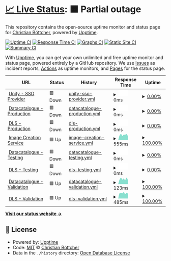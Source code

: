 # [📈 Live Status](https://cboettcher.github.io/eflows4HPC_WP2_Service_Monitor): <!--live status--> **🟧 Partial outage**

This repository contains the open-source uptime monitor and status page for [Christian Böttcher](https://cboettcher.github.io/eflows4HPC_WP2_Service_Monitor), powered by [Upptime](https://github.com/upptime/upptime).

[![Uptime CI](https://github.com/cboettcher/eflows4HPC_WP2_Service_Monitor/workflows/Uptime%20CI/badge.svg)](https://github.com/cboettcher/eflows4HPC_WP2_Service_Monitor/actions?query=workflow%3A%22Uptime+CI%22)
[![Response Time CI](https://github.com/cboettcher/eflows4HPC_WP2_Service_Monitor/workflows/Response%20Time%20CI/badge.svg)](https://github.com/cboettcher/eflows4HPC_WP2_Service_Monitor/actions?query=workflow%3A%22Response+Time+CI%22)
[![Graphs CI](https://github.com/cboettcher/eflows4HPC_WP2_Service_Monitor/workflows/Graphs%20CI/badge.svg)](https://github.com/cboettcher/eflows4HPC_WP2_Service_Monitor/actions?query=workflow%3A%22Graphs+CI%22)
[![Static Site CI](https://github.com/cboettcher/eflows4HPC_WP2_Service_Monitor/workflows/Static%20Site%20CI/badge.svg)](https://github.com/cboettcher/eflows4HPC_WP2_Service_Monitor/actions?query=workflow%3A%22Static+Site+CI%22)
[![Summary CI](https://github.com/cboettcher/eflows4HPC_WP2_Service_Monitor/workflows/Summary%20CI/badge.svg)](https://github.com/cboettcher/eflows4HPC_WP2_Service_Monitor/actions?query=workflow%3A%22Summary+CI%22)

With [Upptime](https://upptime.js.org), you can get your own unlimited and free uptime monitor and status page, powered entirely by a GitHub repository. We use [Issues](https://github.com/cboettcher/eflows4HPC_WP2_Service_Monitor/issues) as incident reports, [Actions](https://github.com/cboettcher/eflows4HPC_WP2_Service_Monitor/actions) as uptime monitors, and [Pages](https://cboettcher.github.io/eflows4HPC_WP2_Service_Monitor) for the status page.

<!--start: status pages-->
<!-- This summary is generated by Upptime (https://github.com/upptime/upptime) -->
<!-- Do not edit this manually, your changes will be overwritten -->
<!-- prettier-ignore -->
| URL | Status | History | Response Time | Uptime |
| --- | ------ | ------- | ------------- | ------ |
| <img alt="" src="https://icons.duckduckgo.com/ip3/zam10045.zam.kfa-juelich.de.ico" height="13"> [Unity - SSO Provider](https://zam10045.zam.kfa-juelich.de:7000/home/) | 🟥 Down | [unity-sso-provider.yml](https://github.com/cboettcher/eflows4HPC_WP2_Service_Monitor/commits/HEAD/history/unity-sso-provider.yml) | <details><summary><img alt="Response time graph" src="./graphs/unity-sso-provider/response-time-week.png" height="20"> 0ms</summary><br><a href="https://cboettcher.github.io/eflows4HPC_WP2_Service_Monitor/history/unity-sso-provider"><img alt="Response time 600" src="https://img.shields.io/endpoint?url=https%3A%2F%2Fraw.githubusercontent.com%2Fcboettcher%2Feflows4HPC_WP2_Service_Monitor%2FHEAD%2Fapi%2Funity-sso-provider%2Fresponse-time.json"></a><br><a href="https://cboettcher.github.io/eflows4HPC_WP2_Service_Monitor/history/unity-sso-provider"><img alt="24-hour response time 0" src="https://img.shields.io/endpoint?url=https%3A%2F%2Fraw.githubusercontent.com%2Fcboettcher%2Feflows4HPC_WP2_Service_Monitor%2FHEAD%2Fapi%2Funity-sso-provider%2Fresponse-time-day.json"></a><br><a href="https://cboettcher.github.io/eflows4HPC_WP2_Service_Monitor/history/unity-sso-provider"><img alt="7-day response time 0" src="https://img.shields.io/endpoint?url=https%3A%2F%2Fraw.githubusercontent.com%2Fcboettcher%2Feflows4HPC_WP2_Service_Monitor%2FHEAD%2Fapi%2Funity-sso-provider%2Fresponse-time-week.json"></a><br><a href="https://cboettcher.github.io/eflows4HPC_WP2_Service_Monitor/history/unity-sso-provider"><img alt="30-day response time 587" src="https://img.shields.io/endpoint?url=https%3A%2F%2Fraw.githubusercontent.com%2Fcboettcher%2Feflows4HPC_WP2_Service_Monitor%2FHEAD%2Fapi%2Funity-sso-provider%2Fresponse-time-month.json"></a><br><a href="https://cboettcher.github.io/eflows4HPC_WP2_Service_Monitor/history/unity-sso-provider"><img alt="1-year response time 600" src="https://img.shields.io/endpoint?url=https%3A%2F%2Fraw.githubusercontent.com%2Fcboettcher%2Feflows4HPC_WP2_Service_Monitor%2FHEAD%2Fapi%2Funity-sso-provider%2Fresponse-time-year.json"></a></details> | <details><summary><a href="https://cboettcher.github.io/eflows4HPC_WP2_Service_Monitor/history/unity-sso-provider">0.00%</a></summary><a href="https://cboettcher.github.io/eflows4HPC_WP2_Service_Monitor/history/unity-sso-provider"><img alt="All-time uptime 90.64%" src="https://img.shields.io/endpoint?url=https%3A%2F%2Fraw.githubusercontent.com%2Fcboettcher%2Feflows4HPC_WP2_Service_Monitor%2FHEAD%2Fapi%2Funity-sso-provider%2Fuptime.json"></a><br><a href="https://cboettcher.github.io/eflows4HPC_WP2_Service_Monitor/history/unity-sso-provider"><img alt="24-hour uptime 0.00%" src="https://img.shields.io/endpoint?url=https%3A%2F%2Fraw.githubusercontent.com%2Fcboettcher%2Feflows4HPC_WP2_Service_Monitor%2FHEAD%2Fapi%2Funity-sso-provider%2Fuptime-day.json"></a><br><a href="https://cboettcher.github.io/eflows4HPC_WP2_Service_Monitor/history/unity-sso-provider"><img alt="7-day uptime 0.00%" src="https://img.shields.io/endpoint?url=https%3A%2F%2Fraw.githubusercontent.com%2Fcboettcher%2Feflows4HPC_WP2_Service_Monitor%2FHEAD%2Fapi%2Funity-sso-provider%2Fuptime-week.json"></a><br><a href="https://cboettcher.github.io/eflows4HPC_WP2_Service_Monitor/history/unity-sso-provider"><img alt="30-day uptime 28.03%" src="https://img.shields.io/endpoint?url=https%3A%2F%2Fraw.githubusercontent.com%2Fcboettcher%2Feflows4HPC_WP2_Service_Monitor%2FHEAD%2Fapi%2Funity-sso-provider%2Fuptime-month.json"></a><br><a href="https://cboettcher.github.io/eflows4HPC_WP2_Service_Monitor/history/unity-sso-provider"><img alt="1-year uptime 90.64%" src="https://img.shields.io/endpoint?url=https%3A%2F%2Fraw.githubusercontent.com%2Fcboettcher%2Feflows4HPC_WP2_Service_Monitor%2FHEAD%2Fapi%2Funity-sso-provider%2Fuptime-year.json"></a></details>
| <img alt="" src="https://icons.duckduckgo.com/ip3/datacatalogue.eflows4hpc.eu.ico" height="13"> [Datacatalogue - Production](https://datacatalogue.eflows4hpc.eu) | 🟥 Down | [datacatalogue-production.yml](https://github.com/cboettcher/eflows4HPC_WP2_Service_Monitor/commits/HEAD/history/datacatalogue-production.yml) | <details><summary><img alt="Response time graph" src="./graphs/datacatalogue-production/response-time-week.png" height="20"> 0ms</summary><br><a href="https://cboettcher.github.io/eflows4HPC_WP2_Service_Monitor/history/datacatalogue-production"><img alt="Response time 1022" src="https://img.shields.io/endpoint?url=https%3A%2F%2Fraw.githubusercontent.com%2Fcboettcher%2Feflows4HPC_WP2_Service_Monitor%2FHEAD%2Fapi%2Fdatacatalogue-production%2Fresponse-time.json"></a><br><a href="https://cboettcher.github.io/eflows4HPC_WP2_Service_Monitor/history/datacatalogue-production"><img alt="24-hour response time 0" src="https://img.shields.io/endpoint?url=https%3A%2F%2Fraw.githubusercontent.com%2Fcboettcher%2Feflows4HPC_WP2_Service_Monitor%2FHEAD%2Fapi%2Fdatacatalogue-production%2Fresponse-time-day.json"></a><br><a href="https://cboettcher.github.io/eflows4HPC_WP2_Service_Monitor/history/datacatalogue-production"><img alt="7-day response time 0" src="https://img.shields.io/endpoint?url=https%3A%2F%2Fraw.githubusercontent.com%2Fcboettcher%2Feflows4HPC_WP2_Service_Monitor%2FHEAD%2Fapi%2Fdatacatalogue-production%2Fresponse-time-week.json"></a><br><a href="https://cboettcher.github.io/eflows4HPC_WP2_Service_Monitor/history/datacatalogue-production"><img alt="30-day response time 919" src="https://img.shields.io/endpoint?url=https%3A%2F%2Fraw.githubusercontent.com%2Fcboettcher%2Feflows4HPC_WP2_Service_Monitor%2FHEAD%2Fapi%2Fdatacatalogue-production%2Fresponse-time-month.json"></a><br><a href="https://cboettcher.github.io/eflows4HPC_WP2_Service_Monitor/history/datacatalogue-production"><img alt="1-year response time 1022" src="https://img.shields.io/endpoint?url=https%3A%2F%2Fraw.githubusercontent.com%2Fcboettcher%2Feflows4HPC_WP2_Service_Monitor%2FHEAD%2Fapi%2Fdatacatalogue-production%2Fresponse-time-year.json"></a></details> | <details><summary><a href="https://cboettcher.github.io/eflows4HPC_WP2_Service_Monitor/history/datacatalogue-production">0.00%</a></summary><a href="https://cboettcher.github.io/eflows4HPC_WP2_Service_Monitor/history/datacatalogue-production"><img alt="All-time uptime 89.24%" src="https://img.shields.io/endpoint?url=https%3A%2F%2Fraw.githubusercontent.com%2Fcboettcher%2Feflows4HPC_WP2_Service_Monitor%2FHEAD%2Fapi%2Fdatacatalogue-production%2Fuptime.json"></a><br><a href="https://cboettcher.github.io/eflows4HPC_WP2_Service_Monitor/history/datacatalogue-production"><img alt="24-hour uptime 0.00%" src="https://img.shields.io/endpoint?url=https%3A%2F%2Fraw.githubusercontent.com%2Fcboettcher%2Feflows4HPC_WP2_Service_Monitor%2FHEAD%2Fapi%2Fdatacatalogue-production%2Fuptime-day.json"></a><br><a href="https://cboettcher.github.io/eflows4HPC_WP2_Service_Monitor/history/datacatalogue-production"><img alt="7-day uptime 0.00%" src="https://img.shields.io/endpoint?url=https%3A%2F%2Fraw.githubusercontent.com%2Fcboettcher%2Feflows4HPC_WP2_Service_Monitor%2FHEAD%2Fapi%2Fdatacatalogue-production%2Fuptime-week.json"></a><br><a href="https://cboettcher.github.io/eflows4HPC_WP2_Service_Monitor/history/datacatalogue-production"><img alt="30-day uptime 31.83%" src="https://img.shields.io/endpoint?url=https%3A%2F%2Fraw.githubusercontent.com%2Fcboettcher%2Feflows4HPC_WP2_Service_Monitor%2FHEAD%2Fapi%2Fdatacatalogue-production%2Fuptime-month.json"></a><br><a href="https://cboettcher.github.io/eflows4HPC_WP2_Service_Monitor/history/datacatalogue-production"><img alt="1-year uptime 89.24%" src="https://img.shields.io/endpoint?url=https%3A%2F%2Fraw.githubusercontent.com%2Fcboettcher%2Feflows4HPC_WP2_Service_Monitor%2FHEAD%2Fapi%2Fdatacatalogue-production%2Fuptime-year.json"></a></details>
| <img alt="" src="https://icons.duckduckgo.com/ip3/datalogistics.eflows4hpc.eu.ico" height="13"> [DLS - Production](https://datalogistics.eflows4hpc.eu) | 🟥 Down | [dls-production.yml](https://github.com/cboettcher/eflows4HPC_WP2_Service_Monitor/commits/HEAD/history/dls-production.yml) | <details><summary><img alt="Response time graph" src="./graphs/dls-production/response-time-week.png" height="20"> 0ms</summary><br><a href="https://cboettcher.github.io/eflows4HPC_WP2_Service_Monitor/history/dls-production"><img alt="Response time 1353" src="https://img.shields.io/endpoint?url=https%3A%2F%2Fraw.githubusercontent.com%2Fcboettcher%2Feflows4HPC_WP2_Service_Monitor%2FHEAD%2Fapi%2Fdls-production%2Fresponse-time.json"></a><br><a href="https://cboettcher.github.io/eflows4HPC_WP2_Service_Monitor/history/dls-production"><img alt="24-hour response time 0" src="https://img.shields.io/endpoint?url=https%3A%2F%2Fraw.githubusercontent.com%2Fcboettcher%2Feflows4HPC_WP2_Service_Monitor%2FHEAD%2Fapi%2Fdls-production%2Fresponse-time-day.json"></a><br><a href="https://cboettcher.github.io/eflows4HPC_WP2_Service_Monitor/history/dls-production"><img alt="7-day response time 0" src="https://img.shields.io/endpoint?url=https%3A%2F%2Fraw.githubusercontent.com%2Fcboettcher%2Feflows4HPC_WP2_Service_Monitor%2FHEAD%2Fapi%2Fdls-production%2Fresponse-time-week.json"></a><br><a href="https://cboettcher.github.io/eflows4HPC_WP2_Service_Monitor/history/dls-production"><img alt="30-day response time 1229" src="https://img.shields.io/endpoint?url=https%3A%2F%2Fraw.githubusercontent.com%2Fcboettcher%2Feflows4HPC_WP2_Service_Monitor%2FHEAD%2Fapi%2Fdls-production%2Fresponse-time-month.json"></a><br><a href="https://cboettcher.github.io/eflows4HPC_WP2_Service_Monitor/history/dls-production"><img alt="1-year response time 1353" src="https://img.shields.io/endpoint?url=https%3A%2F%2Fraw.githubusercontent.com%2Fcboettcher%2Feflows4HPC_WP2_Service_Monitor%2FHEAD%2Fapi%2Fdls-production%2Fresponse-time-year.json"></a></details> | <details><summary><a href="https://cboettcher.github.io/eflows4HPC_WP2_Service_Monitor/history/dls-production">0.00%</a></summary><a href="https://cboettcher.github.io/eflows4HPC_WP2_Service_Monitor/history/dls-production"><img alt="All-time uptime 90.80%" src="https://img.shields.io/endpoint?url=https%3A%2F%2Fraw.githubusercontent.com%2Fcboettcher%2Feflows4HPC_WP2_Service_Monitor%2FHEAD%2Fapi%2Fdls-production%2Fuptime.json"></a><br><a href="https://cboettcher.github.io/eflows4HPC_WP2_Service_Monitor/history/dls-production"><img alt="24-hour uptime 0.00%" src="https://img.shields.io/endpoint?url=https%3A%2F%2Fraw.githubusercontent.com%2Fcboettcher%2Feflows4HPC_WP2_Service_Monitor%2FHEAD%2Fapi%2Fdls-production%2Fuptime-day.json"></a><br><a href="https://cboettcher.github.io/eflows4HPC_WP2_Service_Monitor/history/dls-production"><img alt="7-day uptime 0.00%" src="https://img.shields.io/endpoint?url=https%3A%2F%2Fraw.githubusercontent.com%2Fcboettcher%2Feflows4HPC_WP2_Service_Monitor%2FHEAD%2Fapi%2Fdls-production%2Fuptime-week.json"></a><br><a href="https://cboettcher.github.io/eflows4HPC_WP2_Service_Monitor/history/dls-production"><img alt="30-day uptime 31.84%" src="https://img.shields.io/endpoint?url=https%3A%2F%2Fraw.githubusercontent.com%2Fcboettcher%2Feflows4HPC_WP2_Service_Monitor%2FHEAD%2Fapi%2Fdls-production%2Fuptime-month.json"></a><br><a href="https://cboettcher.github.io/eflows4HPC_WP2_Service_Monitor/history/dls-production"><img alt="1-year uptime 90.80%" src="https://img.shields.io/endpoint?url=https%3A%2F%2Fraw.githubusercontent.com%2Fcboettcher%2Feflows4HPC_WP2_Service_Monitor%2FHEAD%2Fapi%2Fdls-production%2Fuptime-year.json"></a></details>
| <img alt="" src="https://icons.duckduckgo.com/ip3/eflows4hpc.bsc.es.ico" height="13"> [Image Creation Service](https://eflows4hpc.bsc.es/image_creation/login) | 🟩 Up | [image-creation-service.yml](https://github.com/cboettcher/eflows4HPC_WP2_Service_Monitor/commits/HEAD/history/image-creation-service.yml) | <details><summary><img alt="Response time graph" src="./graphs/image-creation-service/response-time-week.png" height="20"> 555ms</summary><br><a href="https://cboettcher.github.io/eflows4HPC_WP2_Service_Monitor/history/image-creation-service"><img alt="Response time 622" src="https://img.shields.io/endpoint?url=https%3A%2F%2Fraw.githubusercontent.com%2Fcboettcher%2Feflows4HPC_WP2_Service_Monitor%2FHEAD%2Fapi%2Fimage-creation-service%2Fresponse-time.json"></a><br><a href="https://cboettcher.github.io/eflows4HPC_WP2_Service_Monitor/history/image-creation-service"><img alt="24-hour response time 459" src="https://img.shields.io/endpoint?url=https%3A%2F%2Fraw.githubusercontent.com%2Fcboettcher%2Feflows4HPC_WP2_Service_Monitor%2FHEAD%2Fapi%2Fimage-creation-service%2Fresponse-time-day.json"></a><br><a href="https://cboettcher.github.io/eflows4HPC_WP2_Service_Monitor/history/image-creation-service"><img alt="7-day response time 555" src="https://img.shields.io/endpoint?url=https%3A%2F%2Fraw.githubusercontent.com%2Fcboettcher%2Feflows4HPC_WP2_Service_Monitor%2FHEAD%2Fapi%2Fimage-creation-service%2Fresponse-time-week.json"></a><br><a href="https://cboettcher.github.io/eflows4HPC_WP2_Service_Monitor/history/image-creation-service"><img alt="30-day response time 636" src="https://img.shields.io/endpoint?url=https%3A%2F%2Fraw.githubusercontent.com%2Fcboettcher%2Feflows4HPC_WP2_Service_Monitor%2FHEAD%2Fapi%2Fimage-creation-service%2Fresponse-time-month.json"></a><br><a href="https://cboettcher.github.io/eflows4HPC_WP2_Service_Monitor/history/image-creation-service"><img alt="1-year response time 622" src="https://img.shields.io/endpoint?url=https%3A%2F%2Fraw.githubusercontent.com%2Fcboettcher%2Feflows4HPC_WP2_Service_Monitor%2FHEAD%2Fapi%2Fimage-creation-service%2Fresponse-time-year.json"></a></details> | <details><summary><a href="https://cboettcher.github.io/eflows4HPC_WP2_Service_Monitor/history/image-creation-service">100.00%</a></summary><a href="https://cboettcher.github.io/eflows4HPC_WP2_Service_Monitor/history/image-creation-service"><img alt="All-time uptime 99.95%" src="https://img.shields.io/endpoint?url=https%3A%2F%2Fraw.githubusercontent.com%2Fcboettcher%2Feflows4HPC_WP2_Service_Monitor%2FHEAD%2Fapi%2Fimage-creation-service%2Fuptime.json"></a><br><a href="https://cboettcher.github.io/eflows4HPC_WP2_Service_Monitor/history/image-creation-service"><img alt="24-hour uptime 100.00%" src="https://img.shields.io/endpoint?url=https%3A%2F%2Fraw.githubusercontent.com%2Fcboettcher%2Feflows4HPC_WP2_Service_Monitor%2FHEAD%2Fapi%2Fimage-creation-service%2Fuptime-day.json"></a><br><a href="https://cboettcher.github.io/eflows4HPC_WP2_Service_Monitor/history/image-creation-service"><img alt="7-day uptime 100.00%" src="https://img.shields.io/endpoint?url=https%3A%2F%2Fraw.githubusercontent.com%2Fcboettcher%2Feflows4HPC_WP2_Service_Monitor%2FHEAD%2Fapi%2Fimage-creation-service%2Fuptime-week.json"></a><br><a href="https://cboettcher.github.io/eflows4HPC_WP2_Service_Monitor/history/image-creation-service"><img alt="30-day uptime 99.68%" src="https://img.shields.io/endpoint?url=https%3A%2F%2Fraw.githubusercontent.com%2Fcboettcher%2Feflows4HPC_WP2_Service_Monitor%2FHEAD%2Fapi%2Fimage-creation-service%2Fuptime-month.json"></a><br><a href="https://cboettcher.github.io/eflows4HPC_WP2_Service_Monitor/history/image-creation-service"><img alt="1-year uptime 99.95%" src="https://img.shields.io/endpoint?url=https%3A%2F%2Fraw.githubusercontent.com%2Fcboettcher%2Feflows4HPC_WP2_Service_Monitor%2FHEAD%2Fapi%2Fimage-creation-service%2Fuptime-year.json"></a></details>
| <img alt="" src="https://icons.duckduckgo.com/ip3/zam10036.zam.kfa-juelich.de.ico" height="13"> [Datacatalogue - Testing](https://zam10036.zam.kfa-juelich.de) | 🟥 Down | [datacatalogue-testing.yml](https://github.com/cboettcher/eflows4HPC_WP2_Service_Monitor/commits/HEAD/history/datacatalogue-testing.yml) | <details><summary><img alt="Response time graph" src="./graphs/datacatalogue-testing/response-time-week.png" height="20"> 0ms</summary><br><a href="https://cboettcher.github.io/eflows4HPC_WP2_Service_Monitor/history/datacatalogue-testing"><img alt="Response time 601" src="https://img.shields.io/endpoint?url=https%3A%2F%2Fraw.githubusercontent.com%2Fcboettcher%2Feflows4HPC_WP2_Service_Monitor%2FHEAD%2Fapi%2Fdatacatalogue-testing%2Fresponse-time.json"></a><br><a href="https://cboettcher.github.io/eflows4HPC_WP2_Service_Monitor/history/datacatalogue-testing"><img alt="24-hour response time 0" src="https://img.shields.io/endpoint?url=https%3A%2F%2Fraw.githubusercontent.com%2Fcboettcher%2Feflows4HPC_WP2_Service_Monitor%2FHEAD%2Fapi%2Fdatacatalogue-testing%2Fresponse-time-day.json"></a><br><a href="https://cboettcher.github.io/eflows4HPC_WP2_Service_Monitor/history/datacatalogue-testing"><img alt="7-day response time 0" src="https://img.shields.io/endpoint?url=https%3A%2F%2Fraw.githubusercontent.com%2Fcboettcher%2Feflows4HPC_WP2_Service_Monitor%2FHEAD%2Fapi%2Fdatacatalogue-testing%2Fresponse-time-week.json"></a><br><a href="https://cboettcher.github.io/eflows4HPC_WP2_Service_Monitor/history/datacatalogue-testing"><img alt="30-day response time 611" src="https://img.shields.io/endpoint?url=https%3A%2F%2Fraw.githubusercontent.com%2Fcboettcher%2Feflows4HPC_WP2_Service_Monitor%2FHEAD%2Fapi%2Fdatacatalogue-testing%2Fresponse-time-month.json"></a><br><a href="https://cboettcher.github.io/eflows4HPC_WP2_Service_Monitor/history/datacatalogue-testing"><img alt="1-year response time 601" src="https://img.shields.io/endpoint?url=https%3A%2F%2Fraw.githubusercontent.com%2Fcboettcher%2Feflows4HPC_WP2_Service_Monitor%2FHEAD%2Fapi%2Fdatacatalogue-testing%2Fresponse-time-year.json"></a></details> | <details><summary><a href="https://cboettcher.github.io/eflows4HPC_WP2_Service_Monitor/history/datacatalogue-testing">0.00%</a></summary><a href="https://cboettcher.github.io/eflows4HPC_WP2_Service_Monitor/history/datacatalogue-testing"><img alt="All-time uptime 90.76%" src="https://img.shields.io/endpoint?url=https%3A%2F%2Fraw.githubusercontent.com%2Fcboettcher%2Feflows4HPC_WP2_Service_Monitor%2FHEAD%2Fapi%2Fdatacatalogue-testing%2Fuptime.json"></a><br><a href="https://cboettcher.github.io/eflows4HPC_WP2_Service_Monitor/history/datacatalogue-testing"><img alt="24-hour uptime 0.00%" src="https://img.shields.io/endpoint?url=https%3A%2F%2Fraw.githubusercontent.com%2Fcboettcher%2Feflows4HPC_WP2_Service_Monitor%2FHEAD%2Fapi%2Fdatacatalogue-testing%2Fuptime-day.json"></a><br><a href="https://cboettcher.github.io/eflows4HPC_WP2_Service_Monitor/history/datacatalogue-testing"><img alt="7-day uptime 0.00%" src="https://img.shields.io/endpoint?url=https%3A%2F%2Fraw.githubusercontent.com%2Fcboettcher%2Feflows4HPC_WP2_Service_Monitor%2FHEAD%2Fapi%2Fdatacatalogue-testing%2Fuptime-week.json"></a><br><a href="https://cboettcher.github.io/eflows4HPC_WP2_Service_Monitor/history/datacatalogue-testing"><img alt="30-day uptime 31.84%" src="https://img.shields.io/endpoint?url=https%3A%2F%2Fraw.githubusercontent.com%2Fcboettcher%2Feflows4HPC_WP2_Service_Monitor%2FHEAD%2Fapi%2Fdatacatalogue-testing%2Fuptime-month.json"></a><br><a href="https://cboettcher.github.io/eflows4HPC_WP2_Service_Monitor/history/datacatalogue-testing"><img alt="1-year uptime 90.76%" src="https://img.shields.io/endpoint?url=https%3A%2F%2Fraw.githubusercontent.com%2Fcboettcher%2Feflows4HPC_WP2_Service_Monitor%2FHEAD%2Fapi%2Fdatacatalogue-testing%2Fuptime-year.json"></a></details>
| <img alt="" src="https://icons.duckduckgo.com/ip3/zam10115.zam.kfa-juelich.de.ico" height="13"> [DLS - Testing](https://zam10115.zam.kfa-juelich.de) | 🟥 Down | [dls-testing.yml](https://github.com/cboettcher/eflows4HPC_WP2_Service_Monitor/commits/HEAD/history/dls-testing.yml) | <details><summary><img alt="Response time graph" src="./graphs/dls-testing/response-time-week.png" height="20"> 0ms</summary><br><a href="https://cboettcher.github.io/eflows4HPC_WP2_Service_Monitor/history/dls-testing"><img alt="Response time 1341" src="https://img.shields.io/endpoint?url=https%3A%2F%2Fraw.githubusercontent.com%2Fcboettcher%2Feflows4HPC_WP2_Service_Monitor%2FHEAD%2Fapi%2Fdls-testing%2Fresponse-time.json"></a><br><a href="https://cboettcher.github.io/eflows4HPC_WP2_Service_Monitor/history/dls-testing"><img alt="24-hour response time 0" src="https://img.shields.io/endpoint?url=https%3A%2F%2Fraw.githubusercontent.com%2Fcboettcher%2Feflows4HPC_WP2_Service_Monitor%2FHEAD%2Fapi%2Fdls-testing%2Fresponse-time-day.json"></a><br><a href="https://cboettcher.github.io/eflows4HPC_WP2_Service_Monitor/history/dls-testing"><img alt="7-day response time 0" src="https://img.shields.io/endpoint?url=https%3A%2F%2Fraw.githubusercontent.com%2Fcboettcher%2Feflows4HPC_WP2_Service_Monitor%2FHEAD%2Fapi%2Fdls-testing%2Fresponse-time-week.json"></a><br><a href="https://cboettcher.github.io/eflows4HPC_WP2_Service_Monitor/history/dls-testing"><img alt="30-day response time 1233" src="https://img.shields.io/endpoint?url=https%3A%2F%2Fraw.githubusercontent.com%2Fcboettcher%2Feflows4HPC_WP2_Service_Monitor%2FHEAD%2Fapi%2Fdls-testing%2Fresponse-time-month.json"></a><br><a href="https://cboettcher.github.io/eflows4HPC_WP2_Service_Monitor/history/dls-testing"><img alt="1-year response time 1341" src="https://img.shields.io/endpoint?url=https%3A%2F%2Fraw.githubusercontent.com%2Fcboettcher%2Feflows4HPC_WP2_Service_Monitor%2FHEAD%2Fapi%2Fdls-testing%2Fresponse-time-year.json"></a></details> | <details><summary><a href="https://cboettcher.github.io/eflows4HPC_WP2_Service_Monitor/history/dls-testing">0.00%</a></summary><a href="https://cboettcher.github.io/eflows4HPC_WP2_Service_Monitor/history/dls-testing"><img alt="All-time uptime 67.36%" src="https://img.shields.io/endpoint?url=https%3A%2F%2Fraw.githubusercontent.com%2Fcboettcher%2Feflows4HPC_WP2_Service_Monitor%2FHEAD%2Fapi%2Fdls-testing%2Fuptime.json"></a><br><a href="https://cboettcher.github.io/eflows4HPC_WP2_Service_Monitor/history/dls-testing"><img alt="24-hour uptime 0.00%" src="https://img.shields.io/endpoint?url=https%3A%2F%2Fraw.githubusercontent.com%2Fcboettcher%2Feflows4HPC_WP2_Service_Monitor%2FHEAD%2Fapi%2Fdls-testing%2Fuptime-day.json"></a><br><a href="https://cboettcher.github.io/eflows4HPC_WP2_Service_Monitor/history/dls-testing"><img alt="7-day uptime 0.00%" src="https://img.shields.io/endpoint?url=https%3A%2F%2Fraw.githubusercontent.com%2Fcboettcher%2Feflows4HPC_WP2_Service_Monitor%2FHEAD%2Fapi%2Fdls-testing%2Fuptime-week.json"></a><br><a href="https://cboettcher.github.io/eflows4HPC_WP2_Service_Monitor/history/dls-testing"><img alt="30-day uptime 4.62%" src="https://img.shields.io/endpoint?url=https%3A%2F%2Fraw.githubusercontent.com%2Fcboettcher%2Feflows4HPC_WP2_Service_Monitor%2FHEAD%2Fapi%2Fdls-testing%2Fuptime-month.json"></a><br><a href="https://cboettcher.github.io/eflows4HPC_WP2_Service_Monitor/history/dls-testing"><img alt="1-year uptime 67.36%" src="https://img.shields.io/endpoint?url=https%3A%2F%2Fraw.githubusercontent.com%2Fcboettcher%2Feflows4HPC_WP2_Service_Monitor%2FHEAD%2Fapi%2Fdls-testing%2Fuptime-year.json"></a></details>
| <img alt="" src="https://icons.duckduckgo.com/ip3/eflows4hpc.bsc.es.ico" height="13"> [Datacatalogue - Validation](https://eflows4hpc.bsc.es/datacatalogue/index.html) | 🟩 Up | [datacatalogue-validation.yml](https://github.com/cboettcher/eflows4HPC_WP2_Service_Monitor/commits/HEAD/history/datacatalogue-validation.yml) | <details><summary><img alt="Response time graph" src="./graphs/datacatalogue-validation/response-time-week.png" height="20"> 123ms</summary><br><a href="https://cboettcher.github.io/eflows4HPC_WP2_Service_Monitor/history/datacatalogue-validation"><img alt="Response time 151" src="https://img.shields.io/endpoint?url=https%3A%2F%2Fraw.githubusercontent.com%2Fcboettcher%2Feflows4HPC_WP2_Service_Monitor%2FHEAD%2Fapi%2Fdatacatalogue-validation%2Fresponse-time.json"></a><br><a href="https://cboettcher.github.io/eflows4HPC_WP2_Service_Monitor/history/datacatalogue-validation"><img alt="24-hour response time 91" src="https://img.shields.io/endpoint?url=https%3A%2F%2Fraw.githubusercontent.com%2Fcboettcher%2Feflows4HPC_WP2_Service_Monitor%2FHEAD%2Fapi%2Fdatacatalogue-validation%2Fresponse-time-day.json"></a><br><a href="https://cboettcher.github.io/eflows4HPC_WP2_Service_Monitor/history/datacatalogue-validation"><img alt="7-day response time 123" src="https://img.shields.io/endpoint?url=https%3A%2F%2Fraw.githubusercontent.com%2Fcboettcher%2Feflows4HPC_WP2_Service_Monitor%2FHEAD%2Fapi%2Fdatacatalogue-validation%2Fresponse-time-week.json"></a><br><a href="https://cboettcher.github.io/eflows4HPC_WP2_Service_Monitor/history/datacatalogue-validation"><img alt="30-day response time 118" src="https://img.shields.io/endpoint?url=https%3A%2F%2Fraw.githubusercontent.com%2Fcboettcher%2Feflows4HPC_WP2_Service_Monitor%2FHEAD%2Fapi%2Fdatacatalogue-validation%2Fresponse-time-month.json"></a><br><a href="https://cboettcher.github.io/eflows4HPC_WP2_Service_Monitor/history/datacatalogue-validation"><img alt="1-year response time 151" src="https://img.shields.io/endpoint?url=https%3A%2F%2Fraw.githubusercontent.com%2Fcboettcher%2Feflows4HPC_WP2_Service_Monitor%2FHEAD%2Fapi%2Fdatacatalogue-validation%2Fresponse-time-year.json"></a></details> | <details><summary><a href="https://cboettcher.github.io/eflows4HPC_WP2_Service_Monitor/history/datacatalogue-validation">100.00%</a></summary><a href="https://cboettcher.github.io/eflows4HPC_WP2_Service_Monitor/history/datacatalogue-validation"><img alt="All-time uptime 99.95%" src="https://img.shields.io/endpoint?url=https%3A%2F%2Fraw.githubusercontent.com%2Fcboettcher%2Feflows4HPC_WP2_Service_Monitor%2FHEAD%2Fapi%2Fdatacatalogue-validation%2Fuptime.json"></a><br><a href="https://cboettcher.github.io/eflows4HPC_WP2_Service_Monitor/history/datacatalogue-validation"><img alt="24-hour uptime 100.00%" src="https://img.shields.io/endpoint?url=https%3A%2F%2Fraw.githubusercontent.com%2Fcboettcher%2Feflows4HPC_WP2_Service_Monitor%2FHEAD%2Fapi%2Fdatacatalogue-validation%2Fuptime-day.json"></a><br><a href="https://cboettcher.github.io/eflows4HPC_WP2_Service_Monitor/history/datacatalogue-validation"><img alt="7-day uptime 100.00%" src="https://img.shields.io/endpoint?url=https%3A%2F%2Fraw.githubusercontent.com%2Fcboettcher%2Feflows4HPC_WP2_Service_Monitor%2FHEAD%2Fapi%2Fdatacatalogue-validation%2Fuptime-week.json"></a><br><a href="https://cboettcher.github.io/eflows4HPC_WP2_Service_Monitor/history/datacatalogue-validation"><img alt="30-day uptime 99.70%" src="https://img.shields.io/endpoint?url=https%3A%2F%2Fraw.githubusercontent.com%2Fcboettcher%2Feflows4HPC_WP2_Service_Monitor%2FHEAD%2Fapi%2Fdatacatalogue-validation%2Fuptime-month.json"></a><br><a href="https://cboettcher.github.io/eflows4HPC_WP2_Service_Monitor/history/datacatalogue-validation"><img alt="1-year uptime 99.95%" src="https://img.shields.io/endpoint?url=https%3A%2F%2Fraw.githubusercontent.com%2Fcboettcher%2Feflows4HPC_WP2_Service_Monitor%2FHEAD%2Fapi%2Fdatacatalogue-validation%2Fuptime-year.json"></a></details>
| <img alt="" src="https://icons.duckduckgo.com/ip3/eflows4hpc.bsc.es.ico" height="13"> [DLS - Validation](https://eflows4hpc.bsc.es/datalogistics/) | 🟩 Up | [dls-validation.yml](https://github.com/cboettcher/eflows4HPC_WP2_Service_Monitor/commits/HEAD/history/dls-validation.yml) | <details><summary><img alt="Response time graph" src="./graphs/dls-validation/response-time-week.png" height="20"> 485ms</summary><br><a href="https://cboettcher.github.io/eflows4HPC_WP2_Service_Monitor/history/dls-validation"><img alt="Response time 752" src="https://img.shields.io/endpoint?url=https%3A%2F%2Fraw.githubusercontent.com%2Fcboettcher%2Feflows4HPC_WP2_Service_Monitor%2FHEAD%2Fapi%2Fdls-validation%2Fresponse-time.json"></a><br><a href="https://cboettcher.github.io/eflows4HPC_WP2_Service_Monitor/history/dls-validation"><img alt="24-hour response time 412" src="https://img.shields.io/endpoint?url=https%3A%2F%2Fraw.githubusercontent.com%2Fcboettcher%2Feflows4HPC_WP2_Service_Monitor%2FHEAD%2Fapi%2Fdls-validation%2Fresponse-time-day.json"></a><br><a href="https://cboettcher.github.io/eflows4HPC_WP2_Service_Monitor/history/dls-validation"><img alt="7-day response time 485" src="https://img.shields.io/endpoint?url=https%3A%2F%2Fraw.githubusercontent.com%2Fcboettcher%2Feflows4HPC_WP2_Service_Monitor%2FHEAD%2Fapi%2Fdls-validation%2Fresponse-time-week.json"></a><br><a href="https://cboettcher.github.io/eflows4HPC_WP2_Service_Monitor/history/dls-validation"><img alt="30-day response time 482" src="https://img.shields.io/endpoint?url=https%3A%2F%2Fraw.githubusercontent.com%2Fcboettcher%2Feflows4HPC_WP2_Service_Monitor%2FHEAD%2Fapi%2Fdls-validation%2Fresponse-time-month.json"></a><br><a href="https://cboettcher.github.io/eflows4HPC_WP2_Service_Monitor/history/dls-validation"><img alt="1-year response time 752" src="https://img.shields.io/endpoint?url=https%3A%2F%2Fraw.githubusercontent.com%2Fcboettcher%2Feflows4HPC_WP2_Service_Monitor%2FHEAD%2Fapi%2Fdls-validation%2Fresponse-time-year.json"></a></details> | <details><summary><a href="https://cboettcher.github.io/eflows4HPC_WP2_Service_Monitor/history/dls-validation">100.00%</a></summary><a href="https://cboettcher.github.io/eflows4HPC_WP2_Service_Monitor/history/dls-validation"><img alt="All-time uptime 99.95%" src="https://img.shields.io/endpoint?url=https%3A%2F%2Fraw.githubusercontent.com%2Fcboettcher%2Feflows4HPC_WP2_Service_Monitor%2FHEAD%2Fapi%2Fdls-validation%2Fuptime.json"></a><br><a href="https://cboettcher.github.io/eflows4HPC_WP2_Service_Monitor/history/dls-validation"><img alt="24-hour uptime 100.00%" src="https://img.shields.io/endpoint?url=https%3A%2F%2Fraw.githubusercontent.com%2Fcboettcher%2Feflows4HPC_WP2_Service_Monitor%2FHEAD%2Fapi%2Fdls-validation%2Fuptime-day.json"></a><br><a href="https://cboettcher.github.io/eflows4HPC_WP2_Service_Monitor/history/dls-validation"><img alt="7-day uptime 100.00%" src="https://img.shields.io/endpoint?url=https%3A%2F%2Fraw.githubusercontent.com%2Fcboettcher%2Feflows4HPC_WP2_Service_Monitor%2FHEAD%2Fapi%2Fdls-validation%2Fuptime-week.json"></a><br><a href="https://cboettcher.github.io/eflows4HPC_WP2_Service_Monitor/history/dls-validation"><img alt="30-day uptime 99.70%" src="https://img.shields.io/endpoint?url=https%3A%2F%2Fraw.githubusercontent.com%2Fcboettcher%2Feflows4HPC_WP2_Service_Monitor%2FHEAD%2Fapi%2Fdls-validation%2Fuptime-month.json"></a><br><a href="https://cboettcher.github.io/eflows4HPC_WP2_Service_Monitor/history/dls-validation"><img alt="1-year uptime 99.95%" src="https://img.shields.io/endpoint?url=https%3A%2F%2Fraw.githubusercontent.com%2Fcboettcher%2Feflows4HPC_WP2_Service_Monitor%2FHEAD%2Fapi%2Fdls-validation%2Fuptime-year.json"></a></details>

<!--end: status pages-->

[**Visit our status website →**](https://cboettcher.github.io/eflows4HPC_WP2_Service_Monitor)

## 📄 License

- Powered by: [Upptime](https://github.com/upptime/upptime)
- Code: [MIT](./LICENSE) © [Christian Böttcher](https://cboettcher.github.io/eflows4HPC_WP2_Service_Monitor)
- Data in the `./history` directory: [Open Database License](https://opendatacommons.org/licenses/odbl/1-0/)
